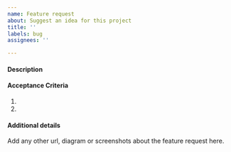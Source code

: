 ```yaml
---
name: Feature request
about: Suggest an idea for this project
title: ''
labels: bug
assignees: ''

---
```


#### Description


#### Acceptance Criteria
1.
2.

#### Additional details
Add any other url, diagram or screenshots about the feature request here.
